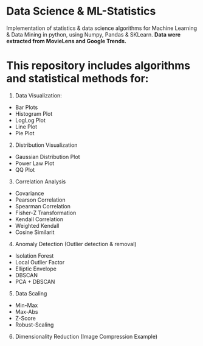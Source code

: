 # Data Science & ML-Statistics
Implementation of statistics & data science algorithms for Machine Learning &amp; Data Mining in python, using Numpy, Pandas & SKLearn. **Data were extracted from MovieLens and Google Trends.**

# This repository includes algorithms and statistical methods for:

1. Data Visualization:
* Bar Plots
* Histogram Plot
* LogLog Plot
* Line Plot
* Pie Plot
2. Distribution Visualization
* Gaussian Distribution Plot
* Power Law Plot
* QQ Plot
3. Correlation Analysis
* Covariance
* Pearson Correlation
* Spearman Correlation
* Fisher-Z Transformation
* Kendall Correlation
* Weighted Kendall
* Cosine Similarit
4. Anomaly Detection (Outlier detection & removal)
* Isolation Forest
* Local Outlier Factor
* Elliptic Envelope
* DBSCAN
* PCA + DBSCAN
5. Data Scaling
* Min-Max
* Max-Abs
* Z-Score
* Robust-Scaling
6. Dimensionality Reduction (Image Compression Example)
